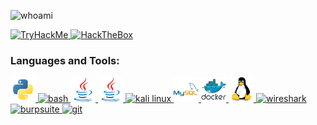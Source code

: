 ![whoami](https://github.com/Wiz1101/Wiz1101/assets/77725643/7742e622-d7ec-43f3-be97-845b8ed95caf)
<!--
Replace
![whoamiMac](https://github.com/Wiz1101/Wiz1101/assets/77725643/ea9163bd-5b6a-4774-9c4c-7bd6683adcee)

-->


<p align="left"><a href="https://tryhackme.com/p/Wiz1101">
  <img src="https://tryhackme-badges.s3.amazonaws.com/Wiz1101.png?2" alt="TryHackMe">
</a> <a href="https://app.hackthebox.com/profile/965168">
  <img src="https://www.hackthebox.com/badge/image/965168" alt="HackTheBox">
</a>
</p>





<h3 align="left">Languages and Tools:</h3>
<p align="left">
  <a href="https://www.python.org" target="_blank" rel="noreferrer">
    <img src="https://raw.githubusercontent.com/devicons/devicon/master/icons/python/python-original.svg" alt="python" width="40" height="40"/>
  </a> 
  <a href="https://www.gnu.org/software/bash" target="_blank" rel="noreferrer">
    <img src="https://github-production-user-asset-6210df.s3.amazonaws.com/77725643/251433545-e3c5a380-ef1a-4dce-9d68-8315c8341762.png" alt="bash" width="40"  height="40"/>
  </a> 
  <a href="https://www.java.com" target="_blank" rel="noreferrer">
    <img src="https://raw.githubusercontent.com/devicons/devicon/master/icons/java/java-original.svg" alt="java" width="40" height="40"/>
  </a>
  <a href="https://www.javascript.com/" target="_blank" rel="noreferrer">
    <img src="https://raw.githubusercontent.com/devicons/devicon/master/icons/java/java-original.svg" alt="javascript" width="40" height="40"/>
  </a>
  <a href="https://www.kali.org" target="_blank" rel="noreferrer">
    <img src="https://github-production-user-asset-6210df.s3.amazonaws.com/77725643/251431495-ecbe0ad6-93a5-4e25-afd6-ee0b66ef9850.png" width="40"  alt="kali linux"      height="40"/>
  </a> 
  <a href="https://www.mysql.com/" target="_blank" rel="noreferrer">
    <img src="https://raw.githubusercontent.com/devicons/devicon/master/icons/mysql/mysql-original-wordmark.svg" alt="mysql" width="40" height="40"/>
  </a>
  <a href="https://www.docker.com/" target="_blank" rel="noreferrer">
    <img src="https://raw.githubusercontent.com/devicons/devicon/master/icons/docker/docker-original-wordmark.svg" alt="docker" width="40" height="40"/>
  </a>
  <a href="https://www.linux.org/" target="_blank" rel="noreferrer">
    <img src="https://raw.githubusercontent.com/devicons/devicon/master/icons/linux/linux-original.svg" alt="linux" width="40"height="40"/>
  </a>
  <a href="https://www.wireshark.org" target="_blank" rel="noreferrer">
    <img src="https://github-production-user-asset-6210df.s3.amazonaws.com/77725643/251430529-726518c5-9c66-4599-bd93-30a88fe3c098.png" alt="wireshark" width="40" height="40"/>
  </a>
  <a href="https://portswigger.net/burp" target="_blank" rel="noreferrer">
    <img src="https://github-production-user-asset-6210df.s3.amazonaws.com/77725643/251433280-b327631b-68d2-4755-b124-a9bed57cc632.png" alt="burpsuite" width="40" height="40"/>
  </a>
  <a href="https://git-scm.com/" target="_blank" rel="noreferrer">
    <img src="https://www.vectorlogo.zone/logos/git-scm/git-scm-icon.svg" alt="git" width="40" height="40"/>
  </a>
</p>



<!--
**Shota-Napetvaridze/Shota-Napetvaridze** is a ✨ _special_ ✨ repository because its `README.md` (this file) appears on your GitHub profile.

Here are some ideas to get you started:

- 🔭 I’m currently working on ...
- 🌱 I’m currently learning ...
- 👯 I’m looking to collaborate on ...
- 🤔 I’m looking for help with ...
- 💬 Ask me about ...
- 📫 How to reach me: ...
- 😄 Pronouns: ...
- ⚡ Fun fact: ...
-->
